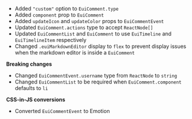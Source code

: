 - Added `"custom"` option to `EuiComment.type`
- Added `component` prop to `EuiComment`
- Added `updateIcon` and `updateColor` props to `EuiCommentEvent`
- Updated `EuiComment.actions` type to accept `ReactNode[]`
- Updated `EuiCommentList` and `EuiComment` to use `EuiTimeline` and `EuiTimelineItem` respectively
- Changed `.euiMarkdownEditor` display to `flex` to prevent display issues when the markdown editor is inside a `EuiComment`

**Breaking changes**

- Changed `EuiCommentEvent.username` type from `ReactNode` to `string`
- Changed `EuiCommentList` to be required when `EuiComment.component` defaults to `li`

**CSS-in-JS conversions**

- Converted `EuiCommentEvent` to Emotion